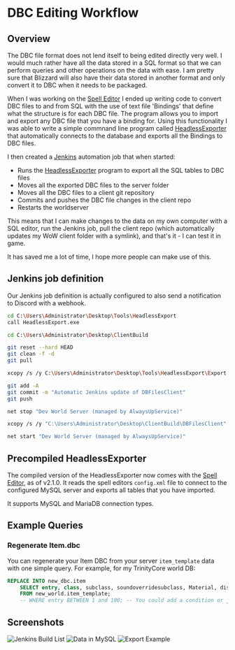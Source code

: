 # DBC Editing Workflow
## Overview

The DBC file format does not lend itself to being edited directly very well. I would much rather have all the data stored in a SQL format so that we can perform queries and other operations on the data with ease. I am pretty sure that Blizzard will also have their data stored in another format and only convert it to DBC when it needs to be packaged.

When I was working on the [Spell Editor](https://github.com/stoneharry/WoW-Spell-Editor) I ended up writing code to convert DBC files to and from SQL with the use of text file 'Bindings' that define what the structure is for each DBC file. The program allows you to import and export any DBC file that you have a binding for. Using this functionality I was able to write a simple commnand line program called [HeadlessExporter](https://github.com/stoneharry/WoW-Spell-Editor/blob/master/HeadlessExport/Program.cs) that automatically connects to the database and exports all the Bindings to DBC files.

I then created a [Jenkins](https://www.jenkins.io/) automation job that when started:
- Runs the [HeadlessExporter](https://github.com/stoneharry/WoW-Spell-Editor/blob/master/HeadlessExport/Program.cs) program to export all the SQL tables to DBC files
- Moves all the exported DBC files to the server folder
- Moves all the DBC files to a client git repository
- Commits and pushes the DBC file changes in the client repo
- Restarts the worldserver

This means that I can make changes to the data on my own computer with a SQL editor, run the Jenkins job, pull the client repo (which automatically updates my WoW client folder with a symlink), and that's it - I can test it in game.

It has saved me a lot of time, I hope more people can make use of this.

## Jenkins job definition

Our Jenkins job definition is actually configured to also send a notification to Discord with a webhook.
```bash
cd C:\Users\Administrator\Desktop\Tools\HeadlessExport
call HeadlessExport.exe

cd C:\Users\Administrator\Desktop\ClientBuild

git reset --hard HEAD
git clean -f -d
git pull

xcopy /s /y C:\Users\Administrator\Desktop\Tools\HeadlessExport\Export C:\Users\Administrator\Desktop\ClientBuild\DBFilesClient

git add -A
git commit -m "Automatic Jenkins update of DBFilesClient"
git push

net stop "Dev World Server (managed by AlwaysUpService)"

xcopy /s /y "C:\Users\Administrator\Desktop\ClientBuild\DBFilesClient" "C:\HoT\Development\Server\dbc"

net start "Dev World Server (managed by AlwaysUpService)"
```

## Precompiled HeadlessExporter

The compiled version of the HeadlessExporter now comes with the [Spell Editor](https://github.com/stoneharry/WoW-Spell-Editor/releases), as of v2.1.0. It reads the spell editors `config.xml` file to connect to the configured MySQL server and exports all tables that you have imported.

It supports MySQL and MariaDB connection types.

## Example Queries
### Regenerate Item.dbc

You can regenerate your Item DBC from your server `item_template` data with one simple query. For example, for my TrinityCore world DB:
```sql
REPLACE INTO new_dbc.item
    SELECT entry, class, subclass, soundoverridesubclass, Material, displayid, InventoryType, sheath
    FROM new_world.item_template;
    -- WHERE entry BETWEEN 1 and 100; -- You could add a condition or just regenerate everything
```

## Screenshots

![Jenkins Build List](https://i.imgur.com/D1FgsmG.png)
![Data in MySQL](https://i.imgur.com/82V2IxE.png)
![Export Example](https://i.imgur.com/pSLS33x.png)
